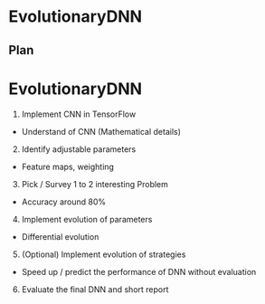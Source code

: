 # EvolutionaryDNN
## Plan
# EvolutionaryDNN
1. Implement CNN in TensorFlow
  - Understand of CNN (Mathematical details)
2. Identify adjustable parameters
  - Feature maps, weighting
3. Pick / Survey 1 to 2 interesting Problem
  - Accuracy around 80%
4. Implement evolution of parameters
  - Differential evolution
5. (Optional) Implement evolution of strategies
  - Speed up / predict the performance of DNN without evaluation
6. Evaluate the final DNN and short report
